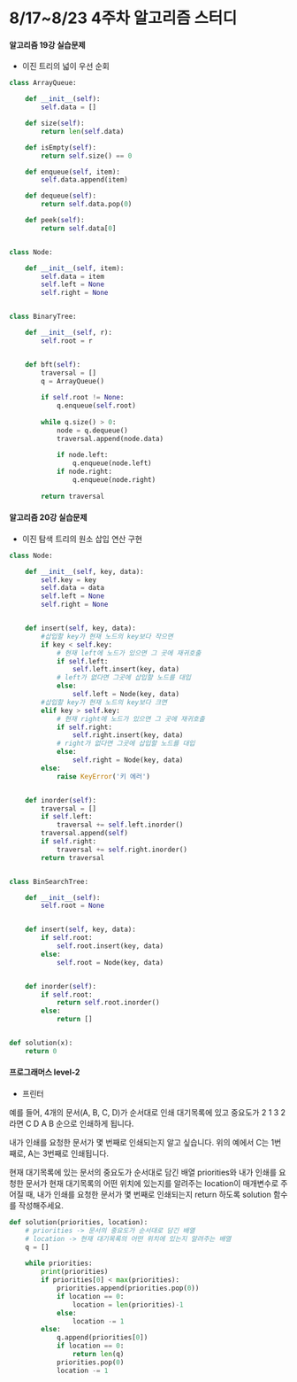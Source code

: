 # 8/17~8/23 4주차 알고리즘 스터디

<h4>알고리즘 19강 실습문제</h4>

* 이진 트리의 넓이 우선 순회

```python
class ArrayQueue:

    def __init__(self):
        self.data = []

    def size(self):
        return len(self.data)

    def isEmpty(self):
        return self.size() == 0

    def enqueue(self, item):
        self.data.append(item)

    def dequeue(self):
        return self.data.pop(0)

    def peek(self):
        return self.data[0]


class Node:

    def __init__(self, item):
        self.data = item
        self.left = None
        self.right = None


class BinaryTree:

    def __init__(self, r):
        self.root = r


    def bft(self):
        traversal = []
        q = ArrayQueue()
        
        if self.root != None:
            q.enqueue(self.root)
        
        while q.size() > 0:
            node = q.dequeue()
            traversal.append(node.data)
            
            if node.left:
                q.enqueue(node.left)
            if node.right:
                q.enqueue(node.right)
        
        return traversal
```



<h4>알고리즘 20강 실습문제</h4>

* 이진 탐색 트리의 원소 삽입 연산 구현

```python
class Node:

    def __init__(self, key, data):
        self.key = key
        self.data = data
        self.left = None
        self.right = None


    def insert(self, key, data):
        #삽입할 key가 현재 노드의 key보다 작으면
        if key < self.key:
            # 현재 left에 노드가 있으면 그 곳에 재귀호출
            if self.left:
                self.left.insert(key, data)
            # left가 없다면 그곳에 삽입할 노드를 대입    
            else:
                self.left = Node(key, data)
        #삽입할 key가 현재 노드의 key보다 크면        
        elif key > self.key:
            # 현재 right에 노드가 있으면 그 곳에 재귀호출
            if self.right:
                self.right.insert(key, data)
            # right가 없다면 그곳에 삽입할 노드를 대입
            else:
                self.right = Node(key, data)
        else:
            raise KeyError('키 에러')


    def inorder(self):
        traversal = []
        if self.left:
            traversal += self.left.inorder()
        traversal.append(self)
        if self.right:
            traversal += self.right.inorder()
        return traversal


class BinSearchTree:

    def __init__(self):
        self.root = None


    def insert(self, key, data):
        if self.root:
            self.root.insert(key, data)
        else:
            self.root = Node(key, data)


    def inorder(self):
        if self.root:
            return self.root.inorder()
        else:
            return []


def solution(x):
    return 0
```



<h4>프로그래머스 level-2</h4>

* 프린터

예를 들어, 4개의 문서(A, B, C, D)가 순서대로 인쇄 대기목록에 있고 중요도가 2 1 3 2 라면 C D A B 순으로 인쇄하게 됩니다.

내가 인쇄를 요청한 문서가 몇 번째로 인쇄되는지 알고 싶습니다. 위의 예에서 C는 1번째로, A는 3번째로 인쇄됩니다.

현재 대기목록에 있는 문서의 중요도가 순서대로 담긴 배열 priorities와 내가 인쇄를 요청한 문서가 현재 대기목록의 어떤 위치에 있는지를 알려주는 location이 매개변수로 주어질 때, 내가 인쇄를 요청한 문서가 몇 번째로 인쇄되는지 return 하도록 solution 함수를 작성해주세요.

```python
def solution(priorities, location):
    # priorities -> 문서의 중요도가 순서대로 담긴 배열
    # location -> 현재 대기목록의 어떤 위치에 있는지 알려주는 배열
    q = []
    
    while priorities:
        print(priorities)
        if priorities[0] < max(priorities):
            priorities.append(priorities.pop(0))
            if location == 0:
                location = len(priorities)-1
            else:
                location -= 1
        else:
            q.append(priorities[0])
            if location == 0:
                return len(q)
            priorities.pop(0)
            location -= 1
```



